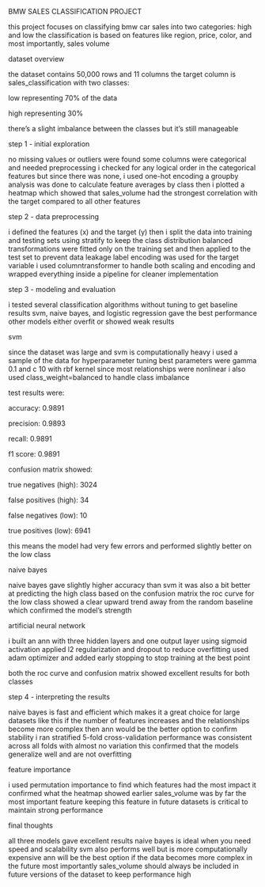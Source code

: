 BMW SALES CLASSIFICATION PROJECT

this project focuses on classifying bmw car sales into two categories: high and low
the classification is based on features like region, price, color, and most importantly, sales volume

dataset overview

the dataset contains 50,000 rows and 11 columns
the target column is sales_classification with two classes:

low representing 70% of the data

high representing 30%

there’s a slight imbalance between the classes but it’s still manageable

step 1 - initial exploration

no missing values or outliers were found
some columns were categorical and needed preprocessing
i checked for any logical order in the categorical features but since there was none, i used one-hot encoding
a groupby analysis was done to calculate feature averages by class
then i plotted a heatmap which showed that sales_volume had the strongest correlation with the target compared to all other features

step 2 - data preprocessing

i defined the features (x) and the target (y)
then i split the data into training and testing sets using stratify to keep the class distribution balanced
transformations were fitted only on the training set and then applied to the test set to prevent data leakage
label encoding was used for the target variable
i used columntransformer to handle both scaling and encoding and wrapped everything inside a pipeline for cleaner implementation

step 3 - modeling and evaluation

i tested several classification algorithms without tuning to get baseline results
svm, naive bayes, and logistic regression gave the best performance
other models either overfit or showed weak results

svm

since the dataset was large and svm is computationally heavy i used a sample of the data for hyperparameter tuning
best parameters were gamma 0.1 and c 10 with rbf kernel since most relationships were nonlinear
i also used class_weight=balanced to handle class imbalance

test results were:

accuracy: 0.9891

precision: 0.9893

recall: 0.9891

f1 score: 0.9891

confusion matrix showed:

true negatives (high): 3024

false positives (high): 34

false negatives (low): 10

true positives (low): 6941

this means the model had very few errors and performed slightly better on the low class

naive bayes

naive bayes gave slightly higher accuracy than svm
it was also a bit better at predicting the high class based on the confusion matrix
the roc curve for the low class showed a clear upward trend away from the random baseline which confirmed the model’s strength

artificial neural network

i built an ann with three hidden layers and one output layer using sigmoid activation
applied l2 regularization and dropout to reduce overfitting
used adam optimizer and added early stopping to stop training at the best point

both the roc curve and confusion matrix showed excellent results for both classes

step 4 - interpreting the results

naive bayes is fast and efficient which makes it a great choice for large datasets like this
if the number of features increases and the relationships become more complex then ann would be the better option
to confirm stability i ran stratified 5-fold cross-validation
performance was consistent across all folds with almost no variation
this confirmed that the models generalize well and are not overfitting

feature importance

i used permutation importance to find which features had the most impact
it confirmed what the heatmap showed earlier
sales_volume was by far the most important feature
keeping this feature in future datasets is critical to maintain strong performance

final thoughts

all three models gave excellent results
naive bayes is ideal when you need speed and scalability
svm also performs well but is more computationally expensive
ann will be the best option if the data becomes more complex in the future
most importantly sales_volume should always be included in future versions of the dataset to keep performance high
